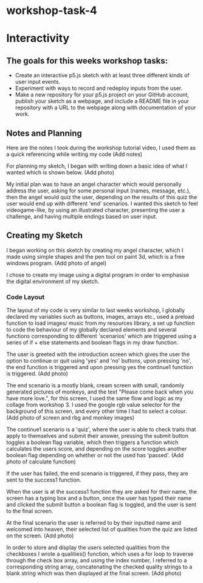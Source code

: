 # workshop-task-4
# Interactivity
## The goals for this weeks workshop tasks:
- Create an interactive p5.js sketch with at least three different kinds of user input events.
- Experiment with ways to record and redeploy inputs from the user.
- Make a new repository for your p5.js project on your GitHub account, publish your sketch as a webpage, and include a README file in your repository with a URL to the webpage along with documentation of your work.

## Notes and Planning
Here are the notes I took during the workshop tutorial video, I used them as a quick referencing while writing my code
  (Add notes)

For planning my sketch, I began with writing down a basic idea of what I wanted which is shown below.
  (Add photo)

My initial plan was to have an angel character which would personally address the user, asking for some personal input (names, message, etc.), then the angel would quiz the user, depending on the results of this quiz the user would end up with different 'end' scenarios.
I wanted this sketch to feel videogame-like, by using an illustrated character, presenting the user a challenge, and having multiple endings based on user input.

## Creating my Sketch
I began working on this sketch by creating my angel character, which I made using simple shapes and the pen tool on paint 3d, which is a free windows program.
(Add photo of angel)

I chose to create my image using a digital program in order to emphasise the digital environment of my sketch.

### Code Layout
The layout of my code is very similar to last weeks workshop, I globally declared my variables such as buttons, images, arrays etc., used a preload function to load images/ music from my resources library, a set up function to code the behaviour of my globally declared elements and several functions corresponding to different 'scenarios' which are triggered using a series of if + else statements and boolean flags in my draw function.

The user is greeted with the introduction screen which gives the user the option to continue or quit using 'yes' and 'no' buttons, upon pressing 'no', the end function is triggered and upon pressing yes the continue1 function is triggered.
(Add photo)

The end scenario is a mostly blank, cream screen with small, randomly generated pictures of monkeys, and the text "Please come back when you have more love.", for this screen, I used the same flow and logic as my collage from workshop 3.
I used the google rgb value selector for the background of this screen, and every other time I had to select a colour.
(Add photo of screen and rbg and monkey images)

The continue1 scenario is a 'quiz', where the user is able to check traits that apply to themselves and submit their answer, pressing the submit button toggles a boolean flag variable, which then triggers a function which calculates the users score, and depending on the score toggles another boolean flag depending on whether or not the used has 'passed'.
(Add photo of calculate function) 

If the user has failed, the end scenario is triggered, if they pass, they are sent to the success1 function.

When the user is at the success1 function they are asked for their name, the screen has a typing box and a button, once the user has typed their name and clicked the submit button a boolean flag is toggled, and the user is sent to the final screen.

At the final scenario the user is referred to by their inputted name and welcomed into heaven, their selected list of qualities from the quiz are listed on the screen. 
(Add photo)

In order to store and display the users selected qualities from the checkboxes I wrote a qualities() function, which uses a for loop to traverse through the check box array, and using the index number, I referred to a corresponding string array, concatenating the checked quality strings to a blank string which was then displayed at the final screen.
(Add photo)





  
